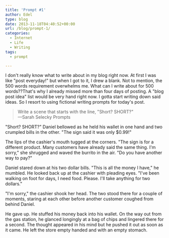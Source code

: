 ```yaml
---
title: 'Prompt #1'
author: Edel
type: blog
date: 2013-11-18T04:40:52+00:00
url: /blog/prompt-1/
categories:
  - Internet
  - Life
  - Writing
tags:
  - prompt

---
```

I don't really know what to write about in my blog right now. At first I was like "post everyday!" but when I got to it, I drew a blank. Not to mention, the 500 words requirement overwhelms me. What can I write about for 500 words??That's why I already missed more than four days of posting. A "blog post idea" list would be very hand right now. I gotta start writing down said ideas. So I resort to using fictional writing prompts for today's post.

> Write a scene that starts with the line, "Short? SHORT?"  
> &mdash;Sarah Selecky Prompts

"Short? SHORT?" Daniel bellowed as he held his wallet in one hand and two crumpled bills in the other. "The sign said it was only $0.99!"

The lips of the cashier's mouth tugged at the corners. "The sign is for a different product. Many customers have already said the same thing. I'm sorry," she shrugged and waved the burrito in the air. "Do you have another way to pay?"

Daniel stared down at his two dollar bills. "This is all the money I have," he mumbled. He looked back up at the cashier with pleading eyes. "I've been walking on foot for days, I need food. Please. I'll take anything for two dollars."

"I'm sorry," the cashier shook her head. The two stood there for a couple of moments, staring at each other before another customer coughed from behind Daniel.

He gave up. He stuffed his money back into his wallet. On the way out from the gas station, he glanced longingly at a bag of chips and lingered there for a second. The thought appeared in his mind but he pushed it out as soon as it came. He left the store empty handed and with an empty stomach.


